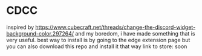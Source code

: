 # CDCC
inspired by https://www.cubecraft.net/threads/change-the-discord-widget-background-color.297264/ and my boredom, i have made something that is very useful.
best way to install is by going to the edge extension page but you can also download this repo and install it that way
link to store: soon
